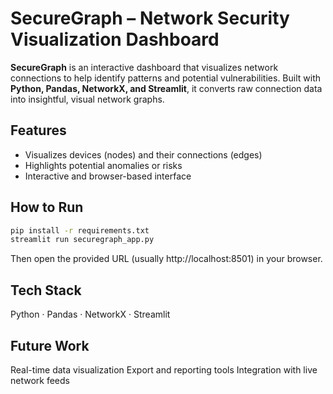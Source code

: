 # SecureGraph – Network Security Visualization Dashboard

**SecureGraph** is an interactive dashboard that visualizes network connections to help identify patterns and potential vulnerabilities. Built with **Python, Pandas, NetworkX, and Streamlit**, it converts raw connection data into insightful, visual network graphs.

## Features
- Visualizes devices (nodes) and their connections (edges)
- Highlights potential anomalies or risks
- Interactive and browser-based interface

## How to Run
```bash
pip install -r requirements.txt
streamlit run securegraph_app.py
```
Then open the provided URL (usually http://localhost:8501) in your browser.

## Tech Stack
Python · Pandas · NetworkX · Streamlit
## Future Work
Real-time data visualization
Export and reporting tools
Integration with live network feeds
